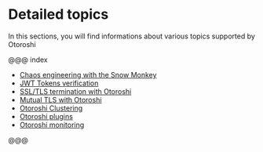 # Detailed topics

In this sections, you will find informations about various topics supported by Otoroshi

@@@ index

* [Chaos engineering with the Snow Monkey](./snow-monkey.md)
* [JWT Tokens verification](./jwt-verifications.md)
* [SSL/TLS termination with Otoroshi](./ssl.md)
* [Mutual TLS with Otoroshi](./mtls.md)
* [Otoroshi Clustering](./clustering.md)
* [Otoroshi plugins](./plugins.md)
* [Otoroshi monitoring](./monitoring.md)

@@@
